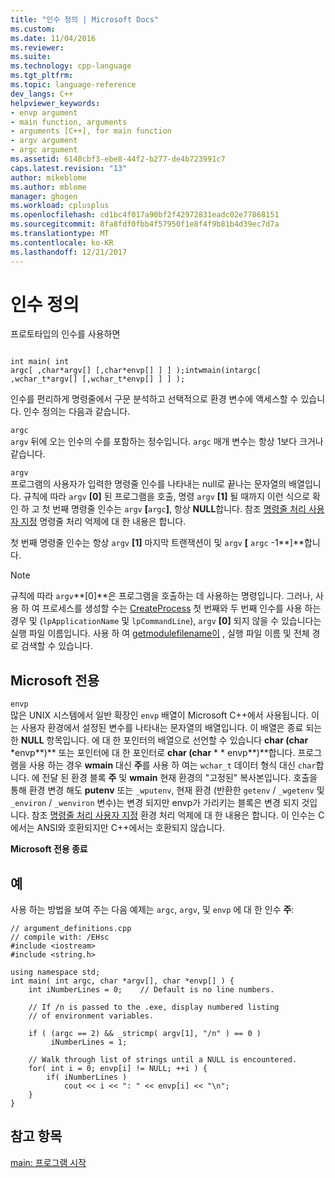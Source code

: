 ```yaml
---
title: "인수 정의 | Microsoft Docs"
ms.custom: 
ms.date: 11/04/2016
ms.reviewer: 
ms.suite: 
ms.technology: cpp-language
ms.tgt_pltfrm: 
ms.topic: language-reference
dev_langs: C++
helpviewer_keywords:
- envp argument
- main function, arguments
- arguments [C++], for main function
- argv argument
- argc argument
ms.assetid: 6148cbf3-ebe8-44f2-b277-de4b723991c7
caps.latest.revision: "13"
author: mikeblome
ms.author: mblome
manager: ghogen
ms.workload: cplusplus
ms.openlocfilehash: cd1bc4f017a90bf2f42972831eadc02e77868151
ms.sourcegitcommit: 8fa8fdf0fbb4f57950f1e8f4f9b81b4d39ec7d7a
ms.translationtype: MT
ms.contentlocale: ko-KR
ms.lasthandoff: 12/21/2017
---
```

# <a name="argument-definitions"></a>인수 정의
프로토타입의 인수를 사용하면  
  
```  
  
int main( int  
argc[ ,char*argv[] [,char*envp[] ] ] );intwmain(intargc[ ,wchar_t*argv[] [,wchar_t*envp[] ] ] );  
```  
  
 인수를 편리하게 명령줄에서 구문 분석하고 선택적으로 환경 변수에 액세스할 수 있습니다. 인수 정의는 다음과 같습니다.  
  
 `argc`  
 `argv` 뒤에 오는 인수의 수를 포함하는 정수입니다. `argc` 매개 변수는 항상 1보다 크거나 같습니다.  
  
 `argv`  
 프로그램의 사용자가 입력한 명령줄 인수를 나타내는 null로 끝나는 문자열의 배열입니다. 규칙에 따라 `argv` **[0]** 된 프로그램을 호출, 명령 `argv` **[1]** 될 때까지 이런 식으로 확인 하 고 첫 번째 명령줄 인수는 `argv`  **[**`argc`**]**, 항상 **NULL**합니다. 참조 [명령줄 처리 사용자 지정](../cpp/customizing-cpp-command-line-processing.md) 명령줄 처리 억제에 대 한 내용은 합니다.  
  
 첫 번째 명령줄 인수는 항상 `argv` **[1]** 마지막 트랜잭션이 및 `argv` **[** `argc` -1**]**합니다.  
  
> [!NOTE]
>  규칙에 따라 `argv`**[0]**은 프로그램을 호출하는 데 사용하는 명령입니다.  그러나, 사용 하 여 프로세스를 생성할 수는 [CreateProcess](http://msdn.microsoft.com/library/windows/desktop/ms683197) 첫 번째와 두 번째 인수를 사용 하는 경우 및 (`lpApplicationName` 및 `lpCommandLine`), `argv` **[0]** 되지 않을 수 있습니다는 실행 파일 이름입니다. 사용 하 여 [getmodulefilename이](http://msdn.microsoft.com/library/windows/desktop/ms683197) , 실행 파일 이름 및 전체 경로 검색할 수 있습니다.  
  
## <a name="microsoft-specific"></a>Microsoft 전용  
 `envp`  
 많은 UNIX 시스템에서 일반 확장인 `envp` 배열이 Microsoft C++에서 사용됩니다. 이는 사용자 환경에서 설정된 변수를 나타내는 문자열의 배열입니다. 이 배열은 종료 되는 한 **NULL** 항목입니다. 에 대 한 포인터의 배열으로 선언할 수 있습니다 **char (char** \*envp**)** 또는 포인터에 대 한 포인터로 **char (char** \* \* envp**)**합니다. 프로그램을 사용 하는 경우 **wmain** 대신 **주**를 사용 하 여는 `wchar_t` 데이터 형식 대신 `char`합니다. 에 전달 된 환경 블록 **주** 및 **wmain** 현재 환경의 "고정된" 복사본입니다. 호출을 통해 환경 변경 해도 **putenv** 또는 `_wputenv`, 현재 환경 (반환한 `getenv` / `_wgetenv` 및 `_environ` /  `_wenviron` 변수)는 변경 되지만 envp가 가리키는 블록은 변경 되지 것입니다. 참조 [명령줄 처리 사용자 지정](../cpp/customizing-cpp-command-line-processing.md) 환경 처리 억제에 대 한 내용은 합니다. 이 인수는 C에서는 ANSI와 호환되지만 C++에서는 호환되지 않습니다.  
  
**Microsoft 전용 종료**  
  
## <a name="example"></a>예  
 사용 하는 방법을 보여 주는 다음 예제는 `argc`, `argv`, 및 `envp` 에 대 한 인수 **주**:  
  
```  
// argument_definitions.cpp  
// compile with: /EHsc  
#include <iostream>  
#include <string.h>  
  
using namespace std;  
int main( int argc, char *argv[], char *envp[] ) {  
    int iNumberLines = 0;    // Default is no line numbers.  
  
    // If /n is passed to the .exe, display numbered listing  
    // of environment variables.  
  
    if ( (argc == 2) && _stricmp( argv[1], "/n" ) == 0 )  
         iNumberLines = 1;  
  
    // Walk through list of strings until a NULL is encountered.  
    for( int i = 0; envp[i] != NULL; ++i ) {  
        if( iNumberLines )  
            cout << i << ": " << envp[i] << "\n";  
    }  
}  
```  
  
## <a name="see-also"></a>참고 항목  
 [main: 프로그램 시작](../cpp/main-program-startup.md)